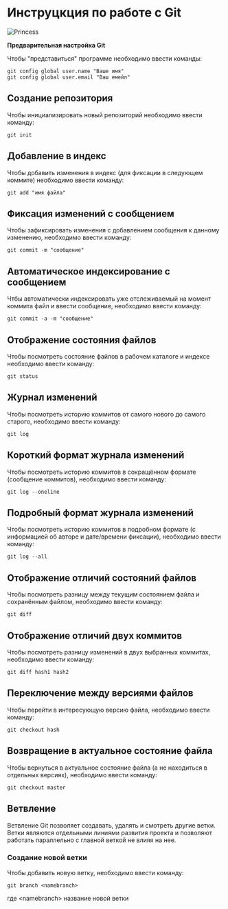 # **Инструцкция по работе с Git**

![Princess](Princess.jpg)

**Предварительная настройка Git**

Чтобы "представиться" программе необходимо ввести команды:

    git config global user.name "Ваше имя"
    git config global user.email "Ваш емейл"
 
 ## Создание репозитория

 Чтобы инициализировать новый репозиторий необходимо ввести команду:

    git init

## Добавление в индекс

Чтобы добавить изменения в индекс (для фиксации в следующем коммите) необходимо ввести команду:

    git add "имя файла"

## Фиксация изменений с сообщением

Чтобы зафиксировать изменения с добавлением сообщения к данному изменению, необходимо ввести команду:

    git commit -m "сообщение"


## Автоматическое индексирование с сообщением

Чтбы автоматически индексировать уже отслеживаемый на момент коммита файл и ввести сообщение, необходимо ввести команду:

    git commit -a -m "сообщение"

## Отображение состояния файлов

Чтобы посмотреть состояние файлов в рабочем каталоге и индексе необходимо ввести команду:

    git status

## Журнал изменений

Чтобы посмотреть историю коммитов от самого нового до самого старого, необходимо ввести команду:

    git log

## Короткий формат журнала изменений

Чтобы посмотреть историю коммитов в сокращённом формате (сообщение коммитов), необходимо ввести команду:

    git log --oneline

## Подробный формат журнала изменений

Чтобы посмотреть историю коммитов в подробном формате (c информацией об авторе и дате/времени фиксации), необходимо ввести команду:

    git log --all

## Отображение отличий состояний файлов

Чтобы посмотреть разницу между текущим состоянием файла и сохранённым файлом, необходимо ввести команду:

    git diff

## Отображение отличий двух коммитов

Чтобы посмотреть разницу изменений в двух выбранных коммитах, необходимо ввести команду:

    git diff hash1 hash2

## Переключение между версиями файлов

Чтобы перейти в интересующую версию файла, необходимо ввести команду:

    git checkout hash

## Возвращение в актуальное состояние файла

Чтобы вернуться в актуальное состояние файла (а не находиться в отдельных версиях), необходимо ввести команду:

    git checkout master

## Ветвление
Ветвление Git позволяет создавать, удалять и смотреть другие ветки. Ветки являются отдельными линиями развития проекта и позволяют работать параллельно с главной веткой не влияя на нее.

### Создание новой ветки
Чтобы добавить новую ветку, необходимо ввести команду:

    git branch <namebranch>

где \<namebranch> название новой ветки
